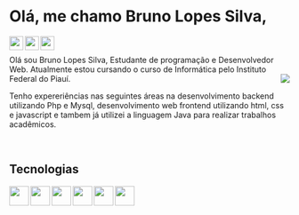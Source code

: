 # Olá, me chamo Bruno Lopes Silva,

<div class="icons">
  <a href="mailto:brunolopessilva34@gmail.com">
    <img align="left" height="25" src="https://cdn-icons-png.flaticon.com/512/281/281769.png" />
  </a>
  <a href="https://www.instagram.com/brunosilva_brn/">
    <img align="left" height="25" src="https://image.flaticon.com/icons/svg/2111/2111463.svg" />
  </a>
  <a href="https://github.com/brunosilvabrn">
    <img align="left" height="25" src="https://image.flaticon.com/icons/svg/733/733609.svg" />
  </a>
</div>

<br>
<br>
Olá sou Bruno Lopes Silva, Estudante de programação e Desenvolvedor Web. Atualmente estou cursando o curso de Informática pelo Instituto Federal
do Piauí. 


<img align="right" src="https://thumbs.gfycat.com/HeavyLiquidAnnelid-size_restricted.gif" />

Tenho expereriências nas seguintes áreas na desenvolvimento backend utilizando Php e Mysql, desenvolvimento web frontend utilizando html, css e javascript e 
tambem já utilizei a linguagem Java para realizar trabalhos acadêmicos.

<br>

## Tecnologias

<div class="icons">
  <img align="left" height="35" src="https://cdn.jsdelivr.net/gh/devicons/devicon/icons/html5/html5-original.svg" />
  <img align="left" height="35" src="https://cdn.jsdelivr.net/gh/devicons/devicon/icons/css3/css3-original.svg" />
  <img align="left" height="35" src="https://cdn.jsdelivr.net/gh/devicons/devicon/icons/javascript/javascript-original.svg" />
  <img align="left" height="35" src="https://cdn.jsdelivr.net/gh/devicons/devicon/icons/php/php-original.svg" />
  <img align="left" height="35" src="https://cdn.jsdelivr.net/gh/devicons/devicon/icons/mysql/mysql-original-wordmark.svg" />
  <img align="left" height="35" src="https://cdn.jsdelivr.net/gh/devicons/devicon/icons/java/java-original.svg" />
</div>

<!-- ### Hi there 👋 -->

<!--
**brunosilvabrn/brunosilvabrn** is a ✨ _special_ ✨ repository because its `README.md` (this file) appears on your GitHub profile.

Here are some ideas to get you started:

- 🔭 I’m currently working on ...
- 🌱 I’m currently learning ...
- 👯 I’m looking to collaborate on ...
- 🤔 I’m looking for help with ...
- 💬 Ask me about ...
- 📫 How to reach me: ...
- 😄 Pronouns: ...
- ⚡ Fun fact: ...
-->

